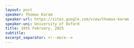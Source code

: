 ```yaml
---
layout: post
speaker: Thomas Karam
speaker-url: https://sites.google.com/view/thomas-karam
speaker-uni: University of Oxford
title: 10th February, 2025
subtitle:
excerpt_separator: <!--more-->
---
```


<!--more-->
